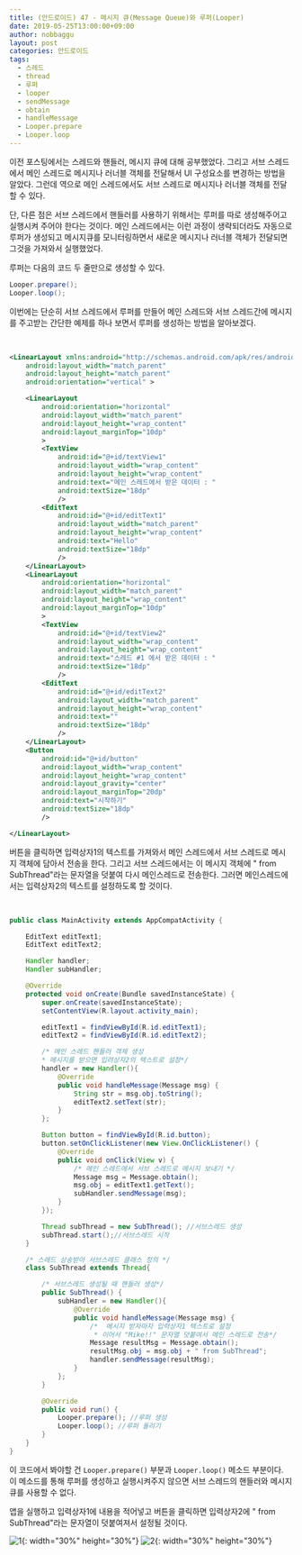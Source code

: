 ```yaml
---
title: (안드로이드) 47 - 메시지 큐(Message Queue)와 루퍼(Looper)
date: 2019-05-25T13:00:00+09:00
author: nobbaggu
layout: post
categories: 안드로이드
tags:
  - 스레드
  - thread
  - 루퍼
  - looper
  - sendMessage
  - obtain
  - handleMessage
  - Looper.prepare
  - Looper.loop
---
```


이전 포스팅에서는 스레드와 핸들러, 메시지 큐에 대해 공부했었다. 그리고 서브 스레드에서 메인 스레드로 메시지나 러너블 객체를 전달해서 UI 구성요소를 변경하는 방법을 알았다. 그런데 역으로 메인 스레드에서도 서브 스레드로 메시지나 러너블 객체를 전달할 수 있다.

단, 다른 점은 서브 스레드에서 핸들러를 사용하기 위해서는 루퍼를 따로 생성해주어고 실행시켜 주어야 한다는 것이다. 메인 스레드에서는 이런 과정이 생략되더라도 자동으로 루퍼가 생성되고 메시지큐를 모니터링하면서 새로운 메시지나 러너블 객체가 전달되면 그것을 가져와서 실행했었다.

루퍼는 다음의 코드 두 줄만으로 생성할 수 있다.

~~~ java
Looper.prepare();
Looper.loop();
~~~

이번에는 단순히 서브 스레드에서 루퍼를 만들어 메인 스레드와 서브 스레드간에 메시지를 주고받는 간단한 예제를 하나 보면서 루퍼를 생성하는 방법을 알아보겠다.


<br>

~~~ xml
<LinearLayout xmlns:android="http://schemas.android.com/apk/res/android"
    android:layout_width="match_parent"
    android:layout_height="match_parent"
    android:orientation="vertical" >

    <LinearLayout
        android:orientation="horizontal"
        android:layout_width="match_parent"
        android:layout_height="wrap_content"
        android:layout_marginTop="10dp"
        >
        <TextView
            android:id="@+id/textView1"
            android:layout_width="wrap_content"
            android:layout_height="wrap_content"
            android:text="메인 스레드에서 받은 데이터 : "
            android:textSize="18dp"
            />
        <EditText
            android:id="@+id/editText1"
            android:layout_width="match_parent"
            android:layout_height="wrap_content"
            android:text="Hello"
            android:textSize="18dp"
            />
    </LinearLayout>
    <LinearLayout
        android:orientation="horizontal"
        android:layout_width="match_parent"
        android:layout_height="wrap_content"
        android:layout_marginTop="10dp"
        >
        <TextView
            android:id="@+id/textView2"
            android:layout_width="wrap_content"
            android:layout_height="wrap_content"
            android:text="스레드 #1 에서 받은 데이터 : "
            android:textSize="18dp"
            />
        <EditText
            android:id="@+id/editText2"
            android:layout_width="match_parent"
            android:layout_height="wrap_content"
            android:text=""
            android:textSize="18dp"
            />
    </LinearLayout>
    <Button
        android:id="@+id/button"
        android:layout_width="wrap_content"
        android:layout_height="wrap_content"
        android:layout_gravity="center"
        android:layout_marginTop="20dp"
        android:text="시작하기"
        android:textSize="18dp"
        />

</LinearLayout>
~~~

버튼을 클릭하면 입력상자1의 텍스트를 가져와서 메인 스레드에서 서브 스레드로 메시지 객체에 담아서 전송을 한다. 그리고 서브 스레드에서는 이 메시지 객체에 " from SubThread"라는 문자열을 덧붙여 다시 메인스레드로 전송한다. 그러면 메인스레드에서는 입력상자2의 텍스트를 설정하도록 할 것이다.

<br>

~~~ java
public class MainActivity extends AppCompatActivity {

    EditText editText1;
    EditText editText2;

    Handler handler;
    Handler subHandler;

    @Override
    protected void onCreate(Bundle savedInstanceState) {
        super.onCreate(savedInstanceState);
        setContentView(R.layout.activity_main);

        editText1 = findViewById(R.id.editText1);
        editText2 = findViewById(R.id.editText2);

        /* 메인 스레드 핸들러 객체 생성
        * 메시지를 받으면 입려상자2의 텍스트로 설정*/
        handler = new Handler(){
            @Override
            public void handleMessage(Message msg) {
                String str = msg.obj.toString();
                editText2.setText(str);
            }
        };

        Button button = findViewById(R.id.button);
        button.setOnClickListener(new View.OnClickListener() {
            @Override
            public void onClick(View v) {
                /* 메인 스레드에서 서브 스레드로 메시지 보내기 */
                Message msg = Message.obtain();
                msg.obj = editText1.getText();
                subHandler.sendMessage(msg);
            }
        });

        Thread subThread = new SubThread(); //서브스레드 생성
        subThread.start();//서브스레드 시작
    }

    /* 스레드 상송받아 서브스레드 클래스 정의 */
    class SubThread extends Thread{

        /* 서브스레드 생성될 때 핸들러 생성*/
        public SubThread() {
            subHandler = new Handler(){
                @Override
                public void handleMessage(Message msg) {
                    /*  메시지 받자마자 입력상자1 텍스트로 설정
                     * 이어서 "Mike!!" 문자열 덧붙여서 메인 스레드로 전송*/
                    Message resultMsg = Message.obtain();
                    resultMsg.obj = msg.obj + " from SubThread";
                    handler.sendMessage(resultMsg);
                }
            };
        }

        @Override
        public void run() {
            Looper.prepare(); //루퍼 생성
            Looper.loop(); //루퍼 돌리기
        }
    }
}
~~~

이 코드에서 봐야할 건 `Looper.prepare()` 부분과 `Looper.loop()` 메소드 부분이다. 이 메소드를 통해 루퍼를 생성하고 실행시켜주지 않으면 서브 스레드의 핸들러와 메시지큐를 사용할 수 없다.

앱을 실행하고 입력상자1에 내용을 적어넣고 버튼을 클릭하면 입력상자2에 " from SubThread"라는 문자열이 덧붙여져서 설정될 것이다.

![1](https://nobbaggu.github.io/images/android/47/1.jpg){: width="30%" height="30%"}
![2](https://nobbaggu.github.io/images/android/47/1.jpg){: width="30%" height="30%"}
